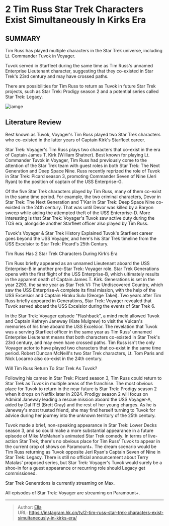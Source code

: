 # 2 Tim Russ Star Trek Characters Exist Simultaneously In Kirks Era


## SUMMARY 



Tim Russ has played multiple characters in the Star Trek universe, including Lt. Commander Tuvok in Voyager.   

Tuvok served in Starfleet during the same time as Tim Russ&#39;s unnamed Enterprise Lieutenant character, suggesting that they co-existed in Star Trek&#39;s 23rd century and may have crossed paths.   

There are possibilities for Tim Russ to return as Tuvok in future Star Trek projects, such as Star Trek: Prodigy season 2 and a potential series called Star Trek: Legacy.  

![iamge](https://static1.srcdn.com/wordpress/wp-content/uploads/2024/01/star-trek-2-tim-russ-characters-exist-simultaneous.jpg)

## Literature Review
Best known as Tuvok, Voyager&#39;s Tim Russ played two Star Trek characters who co-existed in the latter years of Captain Kirk&#39;s Starfleet career.




Star Trek: Voyager&#39;s Tim Russ plays two characters that co-exist in the era of Captain James T. Kirk (William Shatner). Best known for playing Lt. Commander Tuvok in Voyager, Tim Russ had previously come to the attention of the Star Trek team with guest roles in both Star Trek: The Next Generation and Deep Space Nine. Russ recently reprized the role of Tuvok in Star Trek: Picard season 3, promoting Commander Seven of Nine (Jeri Ryan) to the position of captain of the USS Enterprise-G.




Of the five Star Trek characters played by Tim Russ, many of them co-exist in the same time period. For example, the two criminal characters, Devor in Star Trek: The Next Generation and T&#39;Kar in Star Trek: Deep Space Nine co-existed in the 24th century. That was until Devor was killed by a Baryon sweep while aiding the attempted theft of the USS Enterprise-D. More interesting is that Star Trek: Voyager&#39;s Tuvok saw active duty during the TOS era, alongside another Starfleet officer also played by Tim Russ.

Tuvok&#39;s Voyager &amp; Star Trek History Explained   Tuvok&#39;s Starfleet career goes beyond the USS Voyager, and here&#39;s his Star Trek timeline from the USS Excelsior to Star Trek: Picard&#39;s 25th Century.    


 Tim Russ Has 2 Star Trek Characters During Kirk’s Era 
    

Tim Russ briefly appeared as an unnamed Lieutenant aboard the USS Enterprise-B in another pre-Star Trek: Voyager role. Star Trek Generations opens with the first flight of the USS Enterprise-B, which ultimately results in the apparent death of Captain James T. Kirk. Generations is set in the year 2293, the same year as Star Trek VI: The Undiscovered Country, which saw the USS Enterprise-A complete its final mission, with the help of the USS Excelsior and Captain Hiraku Sulu (George Takei). Two years after Tim Russ briefly appeared in Generations, Star Trek: Voyager revealed that Tuvok served aboard the USS Excelsior during the events of Star Trek 6.




In the Star Trek: Voyager episode &#34;Flashback&#34;, a mind meld allowed Tuvok and Captain Kathryn Janeway (Kate Mulgrew) to visit the Vulcan&#39;s memories of his time aboard the USS Excelsior. The revelation that Tuvok was a serving Starfleet officer in the same year as Tim Russ&#39; unnamed Enterprise Lieutenant means that both characters co-existed in Star Trek&#39;s 23rd century, and may even have crossed paths. Tim Russ isn&#39;t the only Voyager actor to have played two characters that co-exist in the same time period. Robert Duncan McNeill&#39;s two Star Trek characters, Lt. Tom Paris and Nick Locarno also co-exist in the 24th century.



 Will Tim Russ Return To Star Trek As Tuvok? 
          

Following his cameo in Star Trek: Picard season 3, Tim Russ could return to Star Trek as Tuvok in multiple areas of the franchise. The most obvious place for Tuvok to return in the near future is Star Trek: Prodigy season 2 when it drops on Netflix later in 2024. Prodigy season 2 will focus on Admiral Janeway leading a rescue mission aboard the USS Voyager-A, aided by Dal R&#39;El (Brett Gray) and the rest of her young charges. As he is Janeway&#39;s most trusted friend, she may find herself turning to Tuvok for advice during her journey into the unknown territory of the 25th century.




Tuvok made a brief, non-speaking appearance in Star Trek: Lower Decks season 3, and so could make a more substantial appearance in a future episode of Mike McMahan&#39;s animated Star Trek comedy. In terms of live-action Star Trek, there&#39;s no obvious place for Tim Russ&#39; Tuvok to appear in the current crop of shows on Paramount&#43;. The dream scenario would be Tim Russ returning as Tuvok opposite Jeri Ryan&#39;s Captain Seven of Nine in Star Trek: Legacy. There is still no official announcement about Terry Matalas&#39; proposed series, but Star Trek: Voyager&#39;s Tuvok would surely be a shoo-in for a guest appearance or recurring role should Legacy get commissioned.



Star Trek Generations is currently streaming on Max.


All episodes of Star Trek: Voyager are streaming on Paramount&#43;.





---

> Author: [Ella](https://instagram.hk.cn/)  
> URL: https://instagram.hk.cn/tv/2-tim-russ-star-trek-characters-exist-simultaneously-in-kirks-era/  

